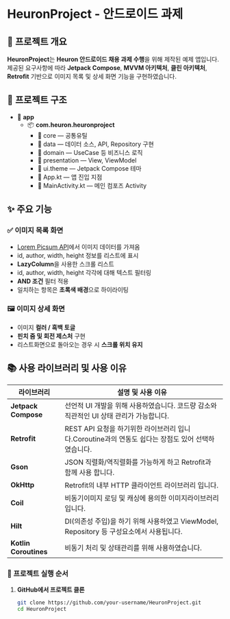 # HeuronProject - 안드로이드 과제


## 🌟 프로젝트 개요
**HeuronProject**는 **Heuron 안드로이드 채용 과제 수행**을 위해 제작된 예제 앱입니다.  
제공된 요구사항에 따라 **Jetpack Compose**, **MVVM 아키텍처**, **클린 아키텍처**,  
**Retrofit** 기반으로 이미지 목록 및 상세 화면 기능을 구현하였습니다.

## 🌳 프로젝트 구조

- 📁 **app**
    - 📦 **com.heuron.heuronproject**
      - 📁 core — 공통유틸
      - 📁 data — 데이터 소스, API, Repository 구현
      - 📁 domain — UseCase 등 비즈니스 로직
      - 📁 presentation — View, ViewModel
      - 📁 ui.theme — Jetpack Compose 테마
      - 🧩 App.kt — 앱 진입 지점
      - 🧩 MainActivity.kt — 메인 컴포즈 Activity

## ✨ 주요 기능

### ✅ 이미지 목록 화면
- [Lorem Picsum API](https://picsum.photos/v2/list)에서 이미지 데이터를 가져옴
- id, author, width, height 정보를 리스트에 표시
- **LazyColumn**을 사용한 스크롤 리스트
- id, author, width, height 각각에 대해 텍스트 필터링
- **AND 조건** 필터 적용
- 일치하는 항목은 **초록색 배경**으로 하이라이팅

### 🖼️ 이미지 상세 화면
- 이미지 **컬러 / 흑백 토글**
- **핀치 줌 및 회전 제스처** 구현
- 리스트화면으로 돌아오는 경우 시 **스크롤 위치 유지**

## 📚 사용 라이브러리 및 사용 이유

| 라이브러리 | 설명 및 사용 이유 |
|------------|------------------|
| **Jetpack Compose** | 선언적 UI 개발을 위해 사용하였습니다. 코드량 감소와 직관적인 UI 상태 관리가 가능합니다.|
| **Retrofit** | REST API 요청을 하기위한 라이브러리 입니다.Coroutine과의 연동도 쉽다는 장점도 있어 선택하였습니다.|
| **Gson** | JSON 직렬화/역직렬화를 가능하게 하고 Retrofit과 함께 사용 합니다.|
| **OkHttp** | Retrofit의 내부 HTTP 클라이언트 라이브러리 입니다.|
| **Coil** | 비동기이미지 로딩 및 캐싱에 용의한 이미지라이브러리 입니다.|
| **Hilt** | DI(의존성 주입)을 하기 위해 사용하였고 ViewModel, Repository 등 구성요소에서 사용됩니다.|
| **Kotlin Coroutines** | 비동기 처리 및 상태관리를 위해 사용하였습니다.|

### 🚀 프로젝트 실행 순서
1. **GitHub에서 프로젝트 클론**
   ```bash
   git clone https://github.com/your-username/HeuronProject.git
   cd HeuronProject
